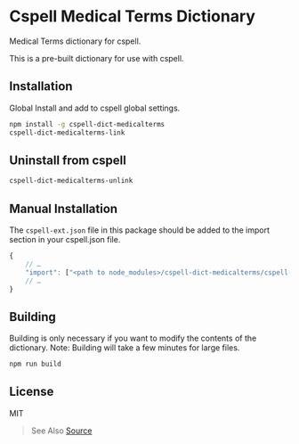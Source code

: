 # Cspell Medical Terms Dictionary

Medical Terms dictionary for cspell.

This is a pre-built dictionary for use with cspell.

## Installation

Global Install and add to cspell global settings.

```sh
npm install -g cspell-dict-medicalterms
cspell-dict-medicalterms-link
```

## Uninstall from cspell

```sh
cspell-dict-medicalterms-unlink
```

## Manual Installation

The `cspell-ext.json` file in this package should be added to the import section in your cspell.json file.

```javascript
{
    // …
    "import": ["<path to node_modules>/cspell-dict-medicalterms/cspell-ext.json"],
    // …
}
```

## Building

Building is only necessary if you want to modify the contents of the dictionary. Note: Building will take a few minutes for large files.

```sh
npm run build
```

## License

MIT

> See Also [Source](https://github.com/Glutanimate/wordlist-medicalterms-en)

<!--- cspell:ignore medicalterms -->
